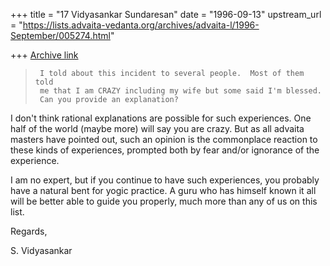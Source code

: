 +++
title = "17 Vidyasankar Sundaresan"
date = "1996-09-13"
upstream_url = "https://lists.advaita-vedanta.org/archives/advaita-l/1996-September/005274.html"

+++
[Archive link](https://lists.advaita-vedanta.org/archives/advaita-l/1996-September/005274.html)

>      I told about this incident to several people.  Most of them told
>      me that I am CRAZY including my wife but some said I'm blessed.
>      Can you provide an explanation?

I don't think rational explanations are possible for such experiences. One
half of the world (maybe more) will say you are crazy. But as all advaita
masters have pointed out, such an opinion is the commonplace reaction to
these kinds of experiences, prompted both by fear and/or ignorance of the
experience.

I am no expert, but if you continue to have such experiences, you probably
have a natural bent for yogic practice. A guru who has himself known it
all will be better able to guide you properly, much more than any of us on
this list.

Regards,

S. Vidyasankar

